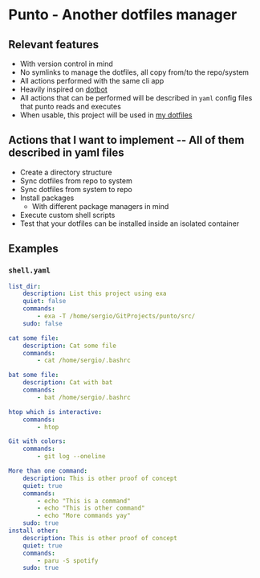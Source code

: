 # Punto - Another dotfiles manager

## Relevant features

* With version control in mind
* No symlinks to manage the dotfiles, all copy from/to the repo/system
* All actions performed with the same cli app
* Heavily inspired on [dotbot](https://github.com/anishathalye/dotbot)
* All actions that can be performed will be described in `yaml` config files that punto reads and executes
* When usable, this project will be used in [my dotfiles](https://github.com/sergioquijanorey/dotfiles)

## Actions that I want to implement -- All of them described in yaml files

* Create a directory structure
* Sync dotfiles from repo to system
* Sync dotfiles from system to repo
* Install packages
    * With different package managers in mind
* Execute custom shell scripts
* Test that your dotfiles can be installed inside an isolated container

## Examples

### `shell.yaml`

~~~yaml
list_dir:
    description: List this project using exa
    quiet: false
    commands:
        - exa -T /home/sergio/GitProjects/punto/src/
    sudo: false

cat some file:
    description: Cat some file
    commands:
        - cat /home/sergio/.bashrc

bat some file:
    description: Cat with bat
    commands:
        - bat /home/sergio/.bashrc

htop which is interactive:
    commands:
        - htop

Git with colors:
    commands:
        - git log --oneline

More than one command:
    description: This is other proof of concept
    quiet: true
    commands:
        - echo "This is a command"
        - echo "This is other command"
        - echo "More commands yay"
    sudo: true
install other:
    description: This is other proof of concept
    quiet: true
    commands:
        - paru -S spotify
    sudo: true
~~~
